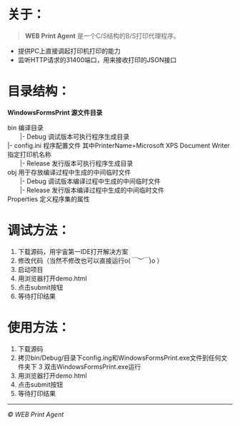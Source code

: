 # 关于：
> **WEB Print Agent** 是一个C/S结构的B/S打印代理程序。

* 提供PC上直接调起打印机打印的能力
* 监听HTTP请求的31400端口，用来接收打印的JSON接口

# 目录结构：
**WindowsFormsPrint 源文件目录**

bin                    编译目录     
　　|- Debug               调试版本可执行程序生成目录       
		|- config.ini           程序配置文件 其中PrinterName=Microsoft XPS Document Writer 指定打印机名称      
　　|- Release             发行版本可执行程序生成目录      
obj                    用于存放编译过程中生成的中间临时文件      
　　|- Debug               调试版本编译过程中生成的中间临时文件      
　　|- Release             发行版本编译过程中生成的中间临时文件      
Properties             定义程序集的属性      

# 调试方法：

1.  下载源码，用宇宙第一IDE打开解决方案
2.  修改代码（当然不修改也可以直接运行o(*￣︶￣*)o  ）
3.  启动项目
4.  用浏览器打开demo.html
5.  点击submit按钮
6.  等待打印结果

# 使用方法：

1.  下载源码
2.  拷贝bin/Debug/目录下config.ing和WindowsFormsPrint.exe文件到任何文件夹下
3   双击WindowsFormsPrint.exe运行
4.  用浏览器打开demo.html
5.  点击submit按钮
6.  等待打印结果


-------------------
*© WEB Print Agent*